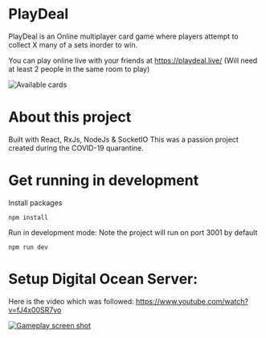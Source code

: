 
# PlayDeal

PlayDeal is an Online multiplayer card game where players attempt to collect X many of a sets inorder to win.

You can play online live with your friends at https://playdeal.live/ 
(Will need at least 2 people in the same room to play)

![Available cards](https://i.ibb.co/sW0V0m7/PlayDeal.png)

# About this project

Built with React, RxJs, NodeJs & SocketIO
This was a passion project created during the COVID-19 quarantine.

# Get running in development

Install packages

    npm install

Run in development mode: Note the project will run on port 3001 by default

    npm run dev

# Setup Digital Ocean Server:
Here is the video which was followed:
https://www.youtube.com/watch?v=fJ4x00SR7vo

[
![Gameplay screen shot](https://i.ibb.co/W03H335/screenshot.png)
](https://i.ibb.co/W03H335/screenshot.png)






